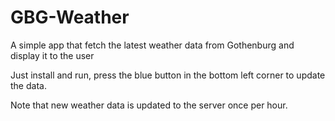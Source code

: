# GBG-Weather

A simple app that fetch the latest weather data from Gothenburg and display it to the user

Just install and run, press the blue button in the bottom left corner to update the data. 

Note that new weather data is updated to the server once per hour. 
